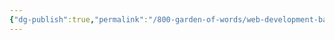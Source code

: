 ```yaml
---
{"dg-publish":true,"permalink":"/800-garden-of-words/web-development-basics/","dgHomeLink":true,"dgPassFrontmatter":false}
---
```

